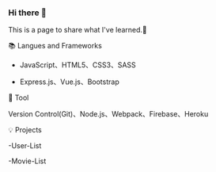 ### Hi there 👋

<!--
**learnpytest/learnpytest** is a ✨ _special_ ✨ repository because its `README.md` (this file) appears on your GitHub profile.

Here are some ideas to get you started:

- 🔭 I’m currently working on ...
- 🌱 I’m currently learning ...
- 👯 I’m looking to collaborate on ...
- 🤔 I’m looking for help with ...
- 💬 Ask me about ...
- 📫 How to reach me: ...
- 😄 Pronouns: ...
- ⚡ Fun fact: ...
-->
This is a page to share what I've learned.🙌 

📚 Langues and Frameworks

- JavaScript、HTML5、CSS3、SASS

- Express.js、Vue.js、Bootstrap


🔧 Tool

Version Control(Git)、Node.js、Webpack、Firebase、Heroku


💡 Projects

-User-List

-Movie-List

